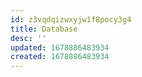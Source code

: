 ```yaml
---
id: z3vqdqizwxyjw1f8pocy3g4
title: Database
desc: ''
updated: 1678886483934
created: 1678886483934
---
```

